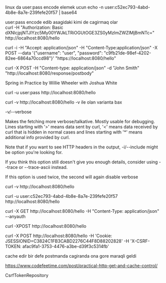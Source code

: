 linux da user:pass encode elemek ucun 
echo -n user:c52ec793-4abd-4b8e-8a7e-239fefe20f57 | base64
 

user:pass encode edib asagidaki kimi de cagirmaq olar    
curl -H "Authorization: Basic dXNlcjpjNTJlYzc5My00YWJkLTRiOGUtOGE3ZS0yMzlmZWZlMjBmNTc=" http://localhost:8080/hello


curl -i \-H "Accept: application/json" \-H "Content-Type:application/json" \-X POST --data '{"username": "user", "password": "c9fb21de-98ef-4202-82ee-6864a70ccd98"}' "https://localhost:8080/hello"


curl -X POST -H "Content-type: application/json" -d "John Smith" "http://localhost:8080/response/postbody"


Spring in Practice by Willie Wheeler with Joshua White

curl -u user:pass http://localhost:8080/hello

curl -v http://localhost:8080/hello -v ile olan varianta bax

-v/--verbose

Makes the fetching more verbose/talkative. Mostly usable for debugging. Lines starting with '>' means data sent by curl, '<' means data received by curl that is hidden in normal cases and lines starting with '*' means additional info provided by curl.

Note that if you want to see HTTP headers in the output, -i/--include might be option you're looking for.

If you think this option still doesn't give you enough details, consider using --trace or --trace-ascii instead.

If this option is used twice, the second will again disable verbose

curl -v http://localhost:8080/hello

curl -u user:c52ec793-4abd-4b8e-8a7e-239fefe20f57 http://localhost:8080/hello



curl -X GET http://localhost:8080/hello -H "Content-Type: application/json" --anyauth

curl -XPOST http://localhost:8080/hello

curl -X POST http://localhost:8080/hello -H 'Cookie: JSESSIONID=C3824C1FB3CABD2276C44F8D88202828'  -H 'X-CSRF-TOKEN: afac9fa1-3753-4476-a3be-d39f3c5314fb'

cache edir bir defe postmanda cagiranda 
ona gore maraqli geldi

https://www.codefeetime.com/post/practical-http-get-and-cache-control/


CsrfTokenRepository